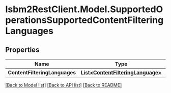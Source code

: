 # Isbm2RestClient.Model.SupportedOperationsSupportedContentFilteringLanguages

## Properties

Name | Type | Description | Notes
------------ | ------------- | ------------- | -------------
**ContentFilteringLanguages** | [**List&lt;ContentFilteringLanguage&gt;**](ContentFilteringLanguage.md) |  | 

[[Back to Model list]](../README.md#documentation-for-models) [[Back to API list]](../README.md#documentation-for-api-endpoints) [[Back to README]](../README.md)

